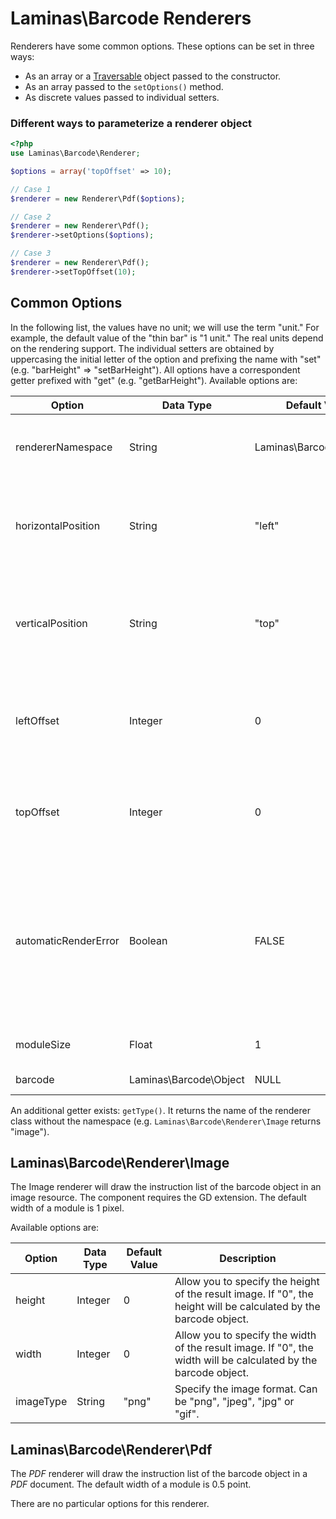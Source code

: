# Laminas\\Barcode Renderers

Renderers have some common options. These options can be set in three ways:

- As an array or a [Traversable](http://php.net/traversable) object passed to the constructor.
- As an array passed to the `setOptions()` method.
- As discrete values passed to individual setters.

### Different ways to parameterize a renderer object

```php
<?php
use Laminas\Barcode\Renderer;

$options = array('topOffset' => 10);

// Case 1
$renderer = new Renderer\Pdf($options);

// Case 2
$renderer = new Renderer\Pdf();
$renderer->setOptions($options);

// Case 3
$renderer = new Renderer\Pdf();
$renderer->setTopOffset(10);

```

## Common Options

In the following list, the values have no unit; we will use the term "unit." For example, the
default value of the "thin bar" is "1 unit." The real units depend on the rendering support. The
individual setters are obtained by uppercasing the initial letter of the option and prefixing the
name with "set" (e.g. "barHeight" =\> "setBarHeight"). All options have a correspondent getter
prefixed with "get" (e.g. "getBarHeight"). Available options are:


|Option              |Data Type            |Default Value          |Description                                                                                                                                                                                                 |
|--------------------|---------------------|-----------------------|------------------------------------------------------------------------------------------------------------------------------------------------------------------------------------------------------------|
|rendererNamespace   |String               |Laminas\\Barcode\\Renderer|Namespace of the renderer; for example, if you need to extend the renderers                                                                                                                                 |
|horizontalPosition  |String               |"left"                 |Can be "left", "center" or "right". Can be useful with PDF or if the setWidth() method is used with an image renderer.                                                                                      |
|verticalPosition    |String               |"top"                  |Can be "top", "middle" or "bottom". Can be useful with PDF or if the setHeight() method is used with an image renderer.                                                                                     |
|leftOffset          |Integer              |0                      |Top position of the barcode inside the renderer. If used, this value will override the "horizontalPosition" option.                                                                                         |
|topOffset           |Integer              |0                      |Top position of the barcode inside the renderer. If used, this value will override the "verticalPosition" option.                                                                                           |
|automaticRenderError|Boolean              |FALSE                  |Whether or not to automatically render errors. If an exception occurs, the provided barcode object will be replaced with an Error representation. Note that some errors (or exceptions) can not be rendered.|
|moduleSize          |Float                |1                      |Size of a rendering module in the support.                                                                                                                                                                  |
|barcode             |Laminas\\Barcode\\Object|NULL                   |The barcode object to render.                                                                                                                                                                               |

 An additional getter
exists: `getType()`. It returns the name of the renderer class without the namespace (e.g.
`Laminas\Barcode\Renderer\Image` returns "image").

## Laminas\\Barcode\\Renderer\\Image

The Image renderer will draw the instruction list of the barcode object in an image resource. The
component requires the GD extension. The default width of a module is 1 pixel.

Available options are:


|Option   |Data Type|Default Value|Description                                                                                                      |
|---------|---------|-------------|-----------------------------------------------------------------------------------------------------------------|
|height   |Integer  |0            |Allow you to specify the height of the result image. If "0", the height will be calculated by the barcode object.|
|width    |Integer  |0            |Allow you to specify the width of the result image. If "0", the width will be calculated by the barcode object.  |
|imageType|String   |"png"        |Specify the image format. Can be "png", "jpeg", "jpg" or "gif".                                                  |



## Laminas\\Barcode\\Renderer\\Pdf

The *PDF* renderer will draw the instruction list of the barcode object in a *PDF* document. The
default width of a module is 0.5 point.

There are no particular options for this renderer.

